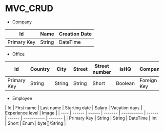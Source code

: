 # MVC_CRUD

* Company

| Id | Name | Creation Date  |
|---|------|----------------|
| Primary Key | String | DateTime |

* Office

| Id | Country | City | Street | Street number | isHQ | Company |
| --- | ------- | ---- | ------ | ------------- | ---- | --- |
| Primary Key | String | String | String | Short | Boolean | Foreign Key |

* Employee

| Id | First name | Last name | Starting date | Salary | Vacation days | Experience level | Image |
| ---- | ------ | ------ | ------- | ----------- | ------ | ------ | ----------- | ------- |
| Primary Key | String | String | DateTime | Int | Short | Enum | byte[]/String |